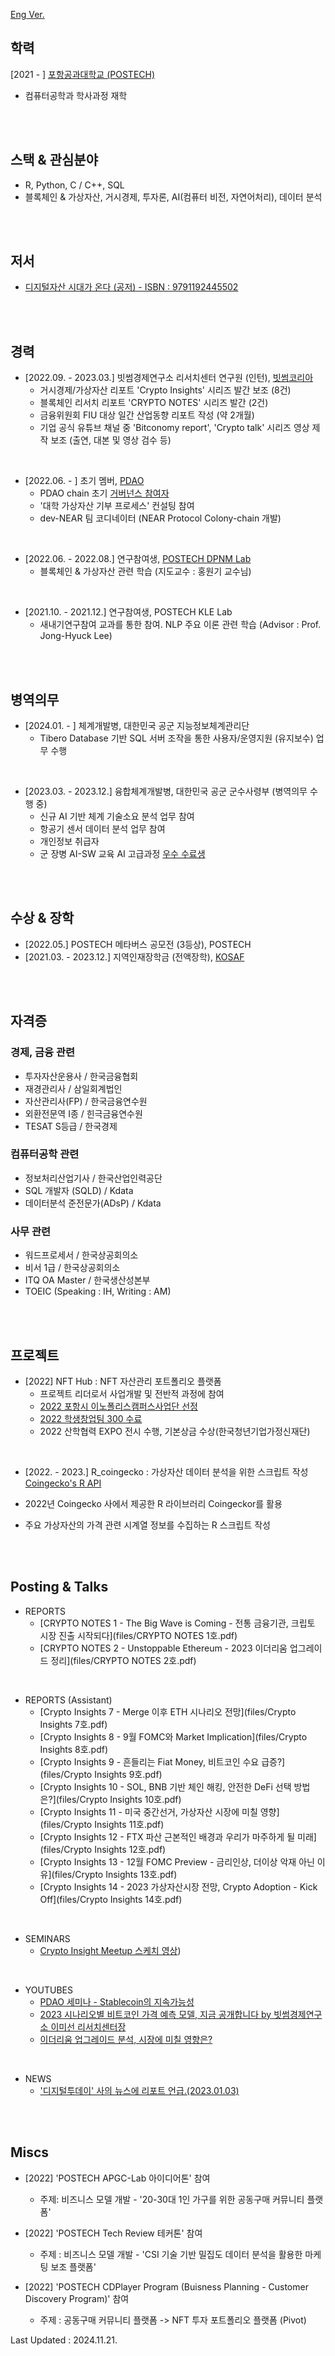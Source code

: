 [Eng Ver.](./readme.md)

## 학력

[2021 - ] [포항공과대학교 (POSTECH)](https://www.postech.ac.kr/)
- 컴퓨터공학과 학사과정 재학
<br/>
<br/>

## 스택 & 관심분야

 - R, Python, C / C++, SQL
 - 블록체인 & 가상자산, 거시경제, 투자론, AI(컴퓨터 비전, 자연어처리), 데이터 분석
<br/>
<br/>

## 저서

 - [디지털자산 시대가 온다 (공저) - ISBN : 9791192445502](https://product.kyobobook.co.kr/detail/S000209213039)
<br/>
<br/>

## 경력

 - [2022.09. - 2023.03.] 빗썸경제연구소 리서치센터 연구원 (인턴), [빗썸코리아](https://www.bithumbcorp.com)
   - 거시경제/가상자산 리포트 'Crypto Insights' 시리즈 발간 보조 (8건)
   - 블록체인 리서치 리포트 'CRYPTO NOTES' 시리즈 발간 (2건)
   - 금융위원회 FIU 대상 일간 산업동향 리포트 작성 (약 2개월)
   - 기업 공식 유튜브 채널 중 'Bitconomy report', 'Crypto talk' 시리즈 영상 제작 보조 (출연, 대본 및 영상 검수 등)
   
<br/>

 - [2022.06. - ] 초기 멤버, [PDAO](https://dao.postech.ac.kr)
   - PDAO chain 초기 [거버넌스 참여자](https://github.com/postech-dao/pdao/blob/finalized/reserved/members/%EC%98%A4%EC%8A%B9%EC%A4%80.json)
   - '대학 가상자산 기부 프로세스' 컨설팅 참여
   - dev-NEAR 팀 코디네이터 (NEAR Protocol Colony-chain 개발)
   
<br/>

 - [2022.06. - 2022.08.] 연구참여생, [POSTECH DPNM Lab](https://dpnm.postech.ac.kr)
   - 블록체인 & 가상자산 관련 학습 (지도교수 : 홍원기 교수님)
  
<br/>

 - [2021.10. - 2021.12.] 연구참여생, POSTECH KLE Lab
   - 새내기연구참여 교과를 통한 참여. NLP 주요 이론 관련 학습 (Advisor : Prof. Jong-Hyuck Lee)
<br/>
<br/>

## 병역의무
 - [2024.01. - ] 체계개발병, 대한민국 공군 지능정보체계관리단
   - Tibero Database 기반 SQL 서버 조작을 통한 사용자/운영지원 (유지보수) 업무 수행
<br/>

 - [2023.03. - 2023.12.] 융합체계개발병, 대한민국 공군 군수사령부 (병역의무 수행 중)
   - 신규 AI 기반 체계 기술소요 분석 업무 참여
   - 항공기 센서 데이터 분석 업무 참여
   - 개인정보 취급자
   - 군 장병 AI-SW 교육 AI 고급과정 [우수 수료생](https://www.broof.io/search/4e1ec599?token=f15f71a6-3b49-43fb-879d-e5284e070580&utm_source=email&utm_medium=link&utm_campaign=view)
<br/>
<br/>

## 수상 & 장학

 - [2022.05.] POSTECH 메타버스 공모전 (3등상), POSTECH
 - [2021.03. - 2023.12.] 지역인재장학금 (전액장학), [KOSAF](https://www.kosaf.go.kr/ko/main.do)
<br/>
<br/>

## 자격증

### 경제, 금융 관련
 - 투자자산운용사 / 한국금융협회
 - 재경관리사 / 삼일회계법인
 - 자산관리사(FP) / 한국금융연수원
 - 외환전문역 I종 / 힌극금융연수원
 - TESAT S등급 / 한국경제

### 컴퓨터공학 관련
 - 정보처리산업기사 / 한국산업인력공단
 - SQL 개발자 (SQLD) / Kdata
 - 데이터분석 준전문가(ADsP) / Kdata

### 사무 관련
 - 워드프로세서 / 한국상공회의소
 - 비서 1급 / 한국상공회의소
 - ITQ OA Master / 한국생산성본부
 - TOEIC (Speaking : IH, Writing : AM)
<br/>
<br/>

## 프로젝트

 - [2022] NFT Hub : NFT 자산관리 포트폴리오 플랫폼
   - 프로젝트 리더로서 사업개발 및 전반적 과정에 참여
   - [2022 포항시 이노폴리스캠퍼스사업단 선정](http://innopolis.postech.ac.kr/business_notice/?mod=document&uid=402)
   - [2022 학생창업팀 300 수료](http://u300.kr)
   - 2022 산학협력 EXPO 전시 수행, 기본상금 수상(한국청년기업가정신재단)
<br/>

  - [2022. - 2023.] R_coingecko : 가상자산 데이터 분석을 위한 스크립트 작성 [Coingecko's R API](https://github.com/next-game-solutions/geckor)

   - 2022년 Coingecko 사에서 제공한 R 라이브러리 Coingeckor를 활용
   - 주요 가상자산의 가격 관련 시계열 정보를 수집하는 R 스크립트 작성
<br/>
<br/>

## Posting & Talks

 - REPORTS
   - [CRYPTO NOTES 1 - The Big Wave is Coming - 전통 금융기관, 크립토 시장 진출 시작되다](files/CRYPTO NOTES 1호.pdf)
   - [CRYPTO NOTES 2 - Unstoppable Ethereum - 2023 이더리움 업그레이드 정리](files/CRYPTO NOTES 2호.pdf)

 <br/>
 
 - REPORTS (Assistant)
   - [Crypto Insights 7 - Merge 이후 ETH 시나리오 전망](files/Crypto Insights 7호.pdf)
   - [Crypto Insights 8 - 9월 FOMC와 Market Implication](files/Crypto Insights 8호.pdf)
   - [Crypto Insights 9 - 흔들리는 Fiat Money, 비트코인 수요 급증?](files/Crypto Insights 9호.pdf)
   - [Crypto Insights 10 - SOL, BNB 기반 체인 해킹, 안전한 DeFi 선택 방법은?](files/Crypto Insights 10호.pdf)
   - [Crypto Insights 11 - 미국 중간선거, 가상자산 시장에 미칠 영향](files/Crypto Insights 11호.pdf)
   - [Crypto Insights 12 - FTX 파산 근본적인 배경과 우리가 마주하게 될 미래](files/Crypto Insights 12호.pdf)
   - [Crypto Insights 13 - 12월 FOMC Preview - 금리인상, 더이상 악재 아닌 이유](files/Crypto Insights 13호.pdf)
   - [Crypto Insights 14 - 2023 가상자산시장 전망, Crypto Adoption - Kick Off](files/Crypto Insights 14호.pdf)
  <br/>
  
 - SEMINARS
   - [Crypto Insight Meetup 스케치 영상](https://www.youtube.com/watch?v=u_HYu8At6aI))
  <br/>
  
 - YOUTUBES
   - [PDAO 세미나 - Stablecoin의 지속가능성](https://www.youtube.com/watch?v=JPWadiUZbDk)
   - [2023 시나리오별 비트코인 가격 예측 모델, 지금 공개합니다 by 빗썸경제연구소 이미선 리서치센터장](https://www.youtube.com/watch?v=eEGywng_f70)
   - [이더리움 업그레이드 분석, 시장에 미칠 영향은?](https://www.youtube.com/watch?v=MC3TAsfnIWQ)
  <br/>
  
 - NEWS
   - ['디지털투데이' 사의 뉴스에 리포트 언급.(2023.01.03)](https://www.digitaltoday.co.kr/news/articleView.html?idxno=467696)
  <br/>
  <br/>
  
## Miscs

 - [2022] 'POSTECH APGC-Lab 아이디어톤' 참여
   - 주제: 비즈니스 모델 개발 - '20-30대 1인 가구를 위한 공동구매 커뮤니티 플랫폼'
  
 - [2022] 'POSTECH Tech Review 테커톤' 참여
   - 주제 : 비즈니스 모델 개발 - 'CSI 기술 기반 밀집도 데이터 분석을 활용한 마케팅 보조 플랫폼'

- [2022] 'POSTECH CDPlayer Program (Buisness Planning - Customer Discovery Program)' 참여
   - 주제 : 공동구매 커뮤니티 플랫폼 -> NFT 투자 포트폴리오 플랫폼 (Pivot)

Last Updated : 2024.11.21.
